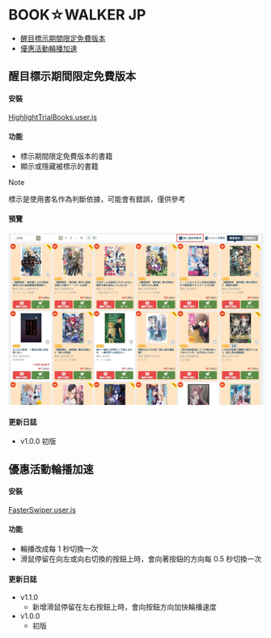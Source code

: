 # BOOK☆WALKER JP

* [醒目標示期間限定免費版本](#醒目標示期間限定免費版本)
* [優惠活動輪播加速](#優惠活動輪播加速)

## 醒目標示期間限定免費版本

#### 安裝

[HighlightTrialBooks.user.js](https://github.com/Sayuki2123/user-scripts/raw/main/BookwalkerJP/HighlightTrialBooks.user.js)

#### 功能

* 標示期間限定免費版本的書籍
* 顯示或隱藏被標示的書籍

> [!NOTE]
>
> 標示是使用書名作為判斷依據，可能會有錯誤，僅供參考

#### 預覽

![試閱標示](assets/highlight-trial-books.jpg)

#### 更新日誌

* v1.0.0
  初版

## 優惠活動輪播加速

#### 安裝

[FasterSwiper.user.js](https://github.com/Sayuki2123/user-scripts/raw/main/BookwalkerJP/FasterSwiper.user.js)

#### 功能

* 輪播改成每 1 秒切換一次
* 滑鼠停留在向左或向右切換的按鈕上時，會向著按鈕的方向每 0.5 秒切換一次

#### 更新日誌

* v1.1.0
  * 新增滑鼠停留在左右按鈕上時，會向按鈕方向加快輪播速度
* v1.0.0
  * 初版